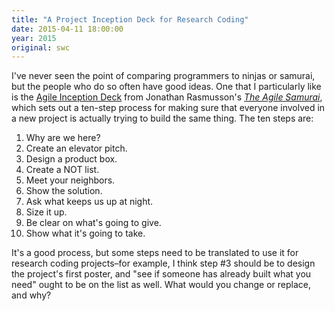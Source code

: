```yaml
---
title: "A Project Inception Deck for Research Coding"
date: 2015-04-11 18:00:00
year: 2015
original: swc
---
```

<p>
  I've never seen the point of comparing programmers to ninjas or samurai,
  but the people who do so often have good ideas.
  One that I particularly like is
  the <a href="https://agilewarrior.wordpress.com/2010/11/06/the-agile-inception-deck/">Agile Inception Deck</a>
  from Jonathan Rasmusson's <em><a href="http://www.amazon.com/Agile-Samurai-Software-Pragmatic-Programmers/dp/1934356581/">The Agile Samurai</a></em>,
  which sets out a ten-step process for making sure that everyone involved in a new project
  is actually trying to build the same thing.
  The ten steps are:
</p>
<ol>
  <li>
    Why are we here?
  </li>
  <li>
    Create an elevator pitch.
  </li>
  <li>
    Design a product box.
  </li>
  <li>
    Create a NOT list.
  </li>
  <li>
    Meet your neighbors.
  </li>
  <li>
    Show the solution.
  </li>
  <li>
    Ask what keeps us up at night.
  </li>
  <li>
    Size it up.
  </li>
  <li>
    Be clear on what's going to give.
  </li>
  <li>
    Show what it's going to take.
  </li>
</ol>
<p>
  It's a good process,
  but some steps need to be translated to use it for research coding projects–for example,
  I think step #3 should be to design the project's first poster,
  and "see if someone has already built what you need" ought to be on the list as well.
  What would you change or replace, and why?
</p>
